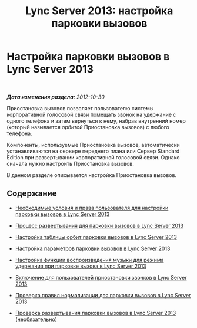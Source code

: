 ﻿---
title: 'Lync Server 2013: настройка парковки вызовов'
TOCTitle: Настройка парковки вызовов
ms:assetid: e4c5da53-7f6c-4535-bc9b-9da2026caec8
ms:mtpsurl: https://technet.microsoft.com/ru-ru/library/Gg399014(v=OCS.15)
ms:contentKeyID: 49311461
ms.date: 05/19/2016
mtps_version: v=OCS.15
ms.translationtype: HT
---

# Настройка парковки вызовов в Lync Server 2013

 

_**Дата изменения раздела:** 2012-10-30_

Приостановка вызовов позволяет пользователю системы корпоративной голосовой связи помещать звонок на удержание с одного телефона и затем вернуться к нему, набрав внутренний номер (который называется *орбитой* Приостановка вызовов) с любого телефона.

Компоненты, используемые Приостановка вызовов, автоматически устанавливаются на сервере переднего плана или Сервер Standard Edition при развертывании корпоративной голосовой связи. Однако сначала нужно настроить Приостановка вызовов.

В данном разделе описывается настройка Приостановка вызовов.

## Содержание

  - [Необходимые условия и права пользователя для настройки парковки вызовов в Lync Server 2013](lync-server-2013-call-park-configuration-prerequisites-and-user-rights.md)

  - [Процесс развертывания для парковки вызовов в Lync Server 2013](lync-server-2013-deployment-process-for-call-park.md)

  - [Настройка таблицы орбит парковки вызовов в Lync Server 2013](lync-server-2013-configure-the-call-park-orbit-table.md)

  - [Настройка параметров парковки вызовов в Lync Server 2013](lync-server-2013-configure-call-park-settings.md)

  - [Настройка функции воспроизведения музыки для режима удержания при парковке вызова в Lync Server 2013](lync-server-2013-customize-call-park-music-on-hold.md)

  - [Включение для пользователей приостановки звонков в Lync Server 2013](lync-server-2013-enable-call-park-for-users.md)

  - [Проверка правил нормализации для парковки вызовов в Lync Server 2013](lync-server-2013-verify-normalization-rules-for-call-park.md)

  - [Проверка развертывания парковки вызовов в Lync Server 2013 (необязательно)](lync-server-2013-optional-verify-call-park-deployment.md)

